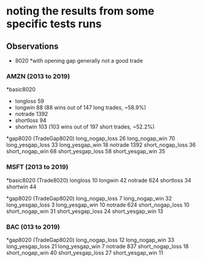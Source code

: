 # noting the results from some specific tests runs

## Observations
- 8020 *with opening gap generally not a good trade


### AMZN (2013 to 2019)

*basic8020
- longloss       59
- longwin        88 (88 wins out of 147 long trades, ~58.9%)
- notrade      1392
- shortloss      94
- shortwin      103 (103 wins out of 197 short trades, ~52.2%)

*gap8020 (TradeGap8020)
long_nogap_loss        26
long_nogap_win         70
long_yesgap_loss       33
long_yesgap_win        18
notrade              1392
short_nogap_loss       36
short_nogap_win        68
short_yesgap_loss      58
short_yesgap_win       35

### MSFT (2013 to 2019)

*basic8020 (Trade8020)
longloss      10
longwin       42
notrade      624
shortloss     34
shortwin      44

*gap8020 (TradeGap8020)
long_nogap_loss        7
long_nogap_win        32
long_yesgap_loss       3
long_yesgap_win       10
notrade              624
short_nogap_loss      10
short_nogap_win       31
short_yesgap_loss     24
short_yesgap_win      13

### BAC (013 to 2019)

*gap8020 (TradeGap8020)
long_nogap_loss       12
long_nogap_win        33
long_yesgap_loss      21
long_yesgap_win        7
notrade              837
short_nogap_loss      18
short_nogap_win       40
short_yesgap_loss     27
short_yesgap_win      11